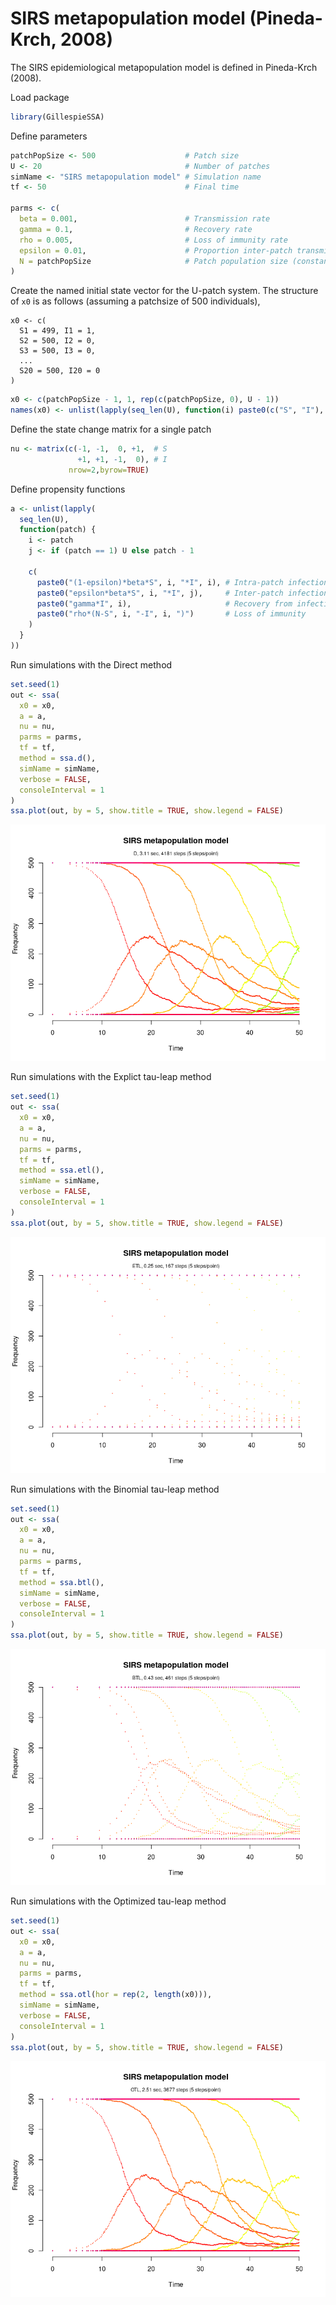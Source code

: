 SIRS metapopulation model (Pineda-Krch, 2008)
================

<!-- github markdown built using 
rmarkdown::render("vignettes/epi_chain.Rmd", output_format = "github_document")
-->

The SIRS epidemiological metapopulation model is defined in Pineda-Krch
(2008).

Load package

``` r
library(GillespieSSA)
```

Define parameters

``` r
patchPopSize <- 500                    # Patch size
U <- 20                                # Number of patches
simName <- "SIRS metapopulation model" # Simulation name
tf <- 50                               # Final time

parms <- c(
  beta = 0.001,                        # Transmission rate
  gamma = 0.1,                         # Recovery rate
  rho = 0.005,                         # Loss of immunity rate
  epsilon = 0.01,                      # Proportion inter-patch transmissions
  N = patchPopSize                     # Patch population size (constant)
) 
```

Create the named initial state vector for the U-patch system. The
structure of `x0` is as follows (assuming a patchsize of 500
individuals),

    x0 <- c(
      S1 = 499, I1 = 1, 
      S2 = 500, I2 = 0,
      S3 = 500, I3 = 0, 
      ... 
      S20 = 500, I20 = 0
    )

``` r
x0 <- c(patchPopSize - 1, 1, rep(c(patchPopSize, 0), U - 1))
names(x0) <- unlist(lapply(seq_len(U), function(i) paste0(c("S", "I"), i)))
```

Define the state change matrix for a single patch

``` r
nu <- matrix(c(-1, -1,  0, +1,  # S
               +1, +1, -1,  0), # I
             nrow=2,byrow=TRUE)
```

Define propensity functions

``` r
a <- unlist(lapply(
  seq_len(U),
  function(patch) {
    i <- patch
    j <- if (patch == 1) U else patch - 1
    
    c(
      paste0("(1-epsilon)*beta*S", i, "*I", i), # Intra-patch infection
      paste0("epsilon*beta*S", i, "*I", j),     # Inter-patch infection
      paste0("gamma*I", i),                     # Recovery from infection
      paste0("rho*(N-S", i, "-I", i, ")")       # Loss of immunity
    )
  }
))
```

Run simulations with the Direct method

``` r
set.seed(1)
out <- ssa(
  x0 = x0,
  a = a,
  nu = nu,
  parms = parms,
  tf = tf,
  method = ssa.d(),
  simName = simName,
  verbose = FALSE,
  consoleInterval = 1
) 
ssa.plot(out, by = 5, show.title = TRUE, show.legend = FALSE)
```

![](epi_chain_files/figure-gfm/direct-1.png)<!-- -->

Run simulations with the Explict tau-leap method

``` r
set.seed(1)
out <- ssa(
  x0 = x0,
  a = a,
  nu = nu,
  parms = parms,
  tf = tf,
  method = ssa.etl(),
  simName = simName,
  verbose = FALSE,
  consoleInterval = 1
) 
ssa.plot(out, by = 5, show.title = TRUE, show.legend = FALSE)
```

![](epi_chain_files/figure-gfm/etl-1.png)<!-- -->

Run simulations with the Binomial tau-leap method

``` r
set.seed(1)
out <- ssa(
  x0 = x0,
  a = a,
  nu = nu,
  parms = parms,
  tf = tf,
  method = ssa.btl(),
  simName = simName,
  verbose = FALSE,
  consoleInterval = 1
) 
ssa.plot(out, by = 5, show.title = TRUE, show.legend = FALSE)
```

![](epi_chain_files/figure-gfm/btl-1.png)<!-- -->

Run simulations with the Optimized tau-leap method

``` r
set.seed(1)
out <- ssa(
  x0 = x0,
  a = a,
  nu = nu,
  parms = parms,
  tf = tf,
  method = ssa.otl(hor = rep(2, length(x0))),
  simName = simName,
  verbose = FALSE,
  consoleInterval = 1
) 
ssa.plot(out, by = 5, show.title = TRUE, show.legend = FALSE)
```

![](epi_chain_files/figure-gfm/otl-1.png)<!-- -->
